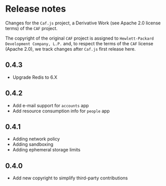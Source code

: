 # Release notes

Changes for the `Caf.js` project, a Derivative Work (see Apache 2.0 license terms) of the `CAF` project.

The  copyright of the original `CAF` project is assigned to `Hewlett-Packard Development Company, L.P.` and, to respect the terms of the `CAF` license (Apache 2.0), we track changes after `Caf.js` first release here.

## 0.4.3
- Upgrade Redis to 6.X

## 0.4.2
- Add e-mail support for `accounts` app
- Add resource consumption info for `people` app

## 0.4.1
 - Adding network policy
 - Adding sandboxing
 - Adding ephemeral storage limits

## 0.4.0
 - Add new copyright to simplify third-party contributions
